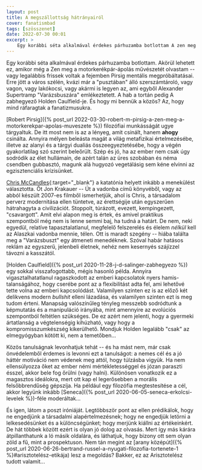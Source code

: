 ```yaml
---
layout: post
title: A megszállottság hátrányairól
cover: fanatismbad
tags: [szösszenet]
date: 2022-07-30 00:01
excerpt: >
    Egy korábbi séta alkalmával érdekes párhuzamba botlottam A zen meg a motorkerékpár-ápolás művészetét író Robert Pirsig, az Út a vadonba című könyvből híres Chris McCandles, és a Zabhegyezőből ismert Holden Caulfield között...
---
```


Egy korábbi séta alkalmával érdekes párhuzamba botlottam.
Akörül lehetett ez, amikor még a Zen meg a motorkerékpár-ápolás művészetét olvastam -- vagy legalábbis frissek voltak a fejemben Pirsig mentális megpróbáltatásai.
Erre jött a város szélén, kvázi már a "pusztában" álló szerszámtároló, vagy vagon, vagy lakókocsi, vagy akármi is legyen az, ami egyből Alexander Supertramp "Varázsbuszára" emlékeztetett.
A hab a tortán pedig A zabhegyező Holden Caulfield-je.
És hogy mi bennük a közös?
Az, hogy mind ráfaragtak a fanatizmusukra.

[Robert Pirsig]({% post_url 2022-03-30-robert-m-pirsig-a-zen-meg-a-motorkerekpar-apolas-muveszete %}) filozófiai munkásságát ugye tárgyaltuk.
De itt most nem is az a lényeg, amit csinált, hanem **ahogy** csinálta.
Annyira mélyen beleásta magát a világ metafizikai értelmezésébe, illetve az alanyi és a tárgyi dualiás összeegyeztetésébe, hogy a végén gyakorlatilag szó szerint beleőrült.
Szép és jó, ha az ember nem csak úgy sodródik az élet hullámain, de azért talán az üres szobában és néma csendben gubbasztó, magunk alá hugyozó vegetálásig sem kéne elvinni az egzisztenciális krízisünket.

[Chris McCandles](https://en.wikipedia.org/wiki/Chris_McCandless){:target="_blank"} a katatónia helyett inkább a menekülést választotta.
Őt Jon Krakauer -- Út a vadonba című könyvéből, vagy az abból készült 2007-es filmből ismerhetjük, ahol is Chris, a társadalom perverz modernitása ellen tüntetve, az érettségije után egyszerűen hátrahagyta a civilizációt.
Stoppolt, túrázott, evezett, kempingezett, "csavargott".
Amit elvi alapon meg is értek, és amivel praktikus szempontból még nem is lenne semmi baj, ha tudná a határt.
De nem, neki egyedül, relatíve tapasztalatlanul, megfelelő felszerelés és élelem *nélkül* kell az Alaszkai vadonba mennie, télen.
Ott is maradt szegény -- hiába találta meg a "Varázsbuszt" egy átmeneti menedéknek.
Szóval habár hatásos reklám az egyszerű, jelenbeli életnek, nehéz nem kesernyés szájízzel távozni a kasszától.

[Holden Caulfield]({% post_url 2020-11-28-j-d-salinger-zabhegyezo %}) egy sokkal visszafogottabb, mégis hasonló példa.
Annyira vigasztalhatatlanul ragaszkodott az emberi kapcsolatok nyers hamis-talanságához, hogy cserébe pont az a flexibilitást adta fel, ami lehetővé tette volna az emberi kapcsolódást.
Valamilyen szinten ez is az előző két delikvens modern *bullshit* elleni lázadása, és valamilyen szinten ezt is meg tudom érteni.
Manapság valószínűleg tényleg messzebb sodródtunk a képmutatás és a manipuláció irányába, mint amennyire az evolúciós szempontból feltétlen szükséges.
De ez azért nem jelenti, hogy a gyermeki ártatlanság a végtelenségig kihúzható, vagy hogy a kompromisszumkészség kikerülhető.
Mondjuk Holden legalább "csak" az elmegyógyban kötött ki, nem a temetőben...

Közös tanulságnak levonhatjuk tehát -- és ha mást nem, már csak önvédelemből érdemes is levonni ezt a tanulságot: a nemes cél és a jó háttér motiváció nem védenek meg attól, hogy túlzásba vigyük.
Ha nem ellensúlyozza őket az ember némi mértékletességgel és józan paraszti ésszel, akkor bele fog őrülni (vagy halni).
Különösen vonatkozik ez a magasztos ideálokra, mert ott kap el legerősebben a morális felsőbbrendűség gépszíja.
Ha például egy filozófia megtestesítése a cél, akkor legyünk inkább [Seneca]({% post_url 2020-06-05-seneca-erkolcsi-levelek %})-féle moderáltak...

És igen, látom a poszt iróniáját.
Legtöbbször pont az ellen prédikálok, hogy ne engedjünk a társadalmi alapértelmezésnek; hogy ne engedjük letörni a lelkesedésünket és a különcségünket; hogy merjünk kiállni az értékeinkért.
De hát többek között ezért is olyan jó dolog az olvasás.
Mert így más kárára átpillanthatunk a ló másik oldalára, és láthatjuk, hogy bizony ott sem olyan zöld a fű, mint a prospektuson.
Nem tán megint az [arany középút]({% post_url 2020-06-26-bertrand-russel-a-nyugati-filozofia-tortenete-1 %}#arisztotelész-etikája) lesz a megoldás?
Bakker, ez az Arisztotelész tudott valamit...